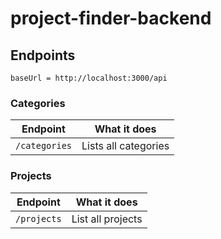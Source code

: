 # project-finder-backend

## Endpoints
```
baseUrl = http://localhost:3000/api
```

### Categories
| Endpoint | What it does |
| --- | --- |
| ``` /categories ``` | Lists all categories |


### Projects
| Endpoint | What it does |
| --- | --- |
| ``` /projects ``` | List all projects |